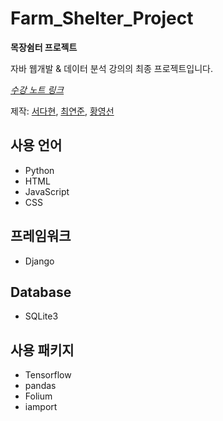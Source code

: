 # Farm_Shelter_Project
**목장쉼터 프로젝트**

자바 웹개발 & 데이터 분석 강의의 최종 프로젝트입니다.

*[수강 노트 링크](https://github.com/DahyeonS/Java_Python_Lecture)*

제작: [서다현](https://github.com/DahyeonS), [최연준](https://github.com/bluyeon1), [황영선](https://github.com/siucrystal)

## 사용 언어
- Python
- HTML
- JavaScript
- CSS

## 프레임워크
- Django

## Database
- SQLite3

## 사용 패키지
- Tensorflow
- pandas
- Folium
- iamport
